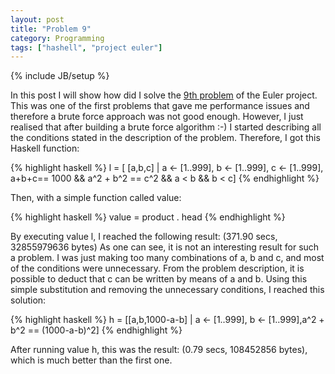 ```yaml
---
layout: post
title: "Problem 9"
category: Programming
tags: ["hashell", "project euler"]
---
```

{% include JB/setup %}

In this post I will show how did I solve the [9th problem](http://projecteuler.net/index.php?section=problems&id=9) of the Euler
project. This was one of the first problems that gave me performance issues
and therefore a brute force approach was not good enough. However, I just
realised that after building a brute force algorithm :-) I started describing
all the conditions stated in the description of the problem. Therefore, I got
this Haskell function: 

{% highlight haskell %}
    l = [ [a,b,c] | a <- [1..999], 
                    b <- [1..999], 
                    c <- [1..999], 
                    a+b+c== 1000 && a^2 + b^2 == c^2 && a < b && b < c] 
{% endhighlight %}
    
Then, with a simple function called value:

{% highlight haskell %}
    value = product . head 
{% endhighlight %}
    
By executing value l, I reached the following result: (371.90 secs, 32855979636 bytes) As one can
see, it is not an interesting result for such a problem. I was just making too
many combinations of a, b and c, and most of the conditions were
unnecessary. From the problem description, it is possible to deduct that c
can be written by means of a and b. Using this simple substitution and
removing the unnecessary conditions, I reached this solution: 

{% highlight haskell %}
    h = [[a,b,1000-a-b] | a <- [1..999], b <- [1..999],a^2 + b^2 == (1000-a-b)^2]
{% endhighlight %}
    
After running value h, this was the result: (0.79 secs, 108452856 bytes), which is
much better than the first one.


